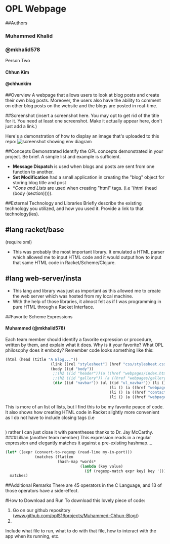 # OPL Webpage

##Authors
### Muhammed Khalid
### @mkhalid578

Person Two
#### Chhun Kim 
#### @chhunkim

##Overview
A webpage that allows users to look at blog posts and create their own blog posts. Moreover, the users also 
have the ability to comment on other blog posts on the website and the blogs are posted in real-time.

##Screenshot
(insert a screenshot here. You may opt to get rid of the title for it. You need at least one screenshot. Make it actually appear here, don't just add a link.)

Here's a demonstration of how to display an image that's uploaded to this repo:
![screenshot showing env diagram](withdraw.png)

##Concepts Demonstrated
Identify the OPL concepts demonstrated in your project. Be brief. A simple list and example is sufficient. 
* **Message Dispatch** is used when blogs and posts are sent from one function to another. 
* **Set Modification** had a small application in creating the "blog" object for storing blog title and post
* **Cons and Lists* are used when creating "html" tags. (i.e '(html (head (body (section))))). 

##External Technology and Libraries
Briefly describe the existing technology you utilized, and how you used it. Provide a link to that technology(ies).
## #lang racket/base
(require xml)
* This was probably the most important library. It emulated a HTML parser which allowed me to input HTML code and it would 
output how to input that same HTML code in Racket/Scheme/Clojure. 
## #lang web-server/insta
* This lang and library was just as important as this allowed me to create the web server which was hosted from my local machine. 
* With the help of those libraries, it almost felt as if I was programming in pure HTML through a Racket Interface.


##Favorite Scheme Expressions
#### Muhammed (@mkhalid578)
Each team member should identify a favorite expression or procedure, written by them, and explain what it does. Why is it your favorite? What OPL philosophy does it embody?
Remember code looks something like this:
```scheme
(html (head (title "A Blog..."))
                    (link ([rel "stylesheet"] [href "css/stylesheet.css"] [type "text/css"]))
                    (body ((id "body"))
                     ;;(h2 ((id "header"))(a ((href "webpages/index.html")) "My Blog"))
                     ;;(h2 ((id "gallery")) (a ((href "webpages/gallery.html")) "Our Gallery"))
                     (div ((id "navbar")) (ul ((id "ul_navbar")) (li () (a ((href "standalone.rkt")) "Home"))
                                              (li () (a ((href "webpages/gallery.html")) "OPL Gallery"))
                                              (li () (a ((href "contact.html")) "Contact"))
                                              (li () (a ((href "webpages/about.html")) "About Us"))))
```
This is more of an list of lists, but I find this to be my favorite peace of code. It also shows how creating HTML 
code in Racket slightly more convenient as I do not have to include closing tags (i.e <h2> </h2>) rather I can just close it with parentheses thanks to Dr. Jay McCarthy. 
####Lillian (another team member)
This expression reads in a regular expression and elegantly matches it against a pre-existing hashmap....
```scheme
(let* ((expr (convert-to-regexp (read-line my-in-port)))
             (matches (flatten
                       (hash-map *words*
                                 (lambda (key value)
                                   (if (regexp-match expr key) key '()))))))
  matches)
```

##Additional Remarks
There are 45 operators in the C Language, and 13 of those operators have a side-effect. 

#How to Download and Run
To download this lovely piece of code: 
1. Go on our github repository (www.github.com/oplS16projects/Muhammed-Chhun-Blog/)
2. 

Include what file to run, what to do with that file, how to interact with the app when its running, etc. 
